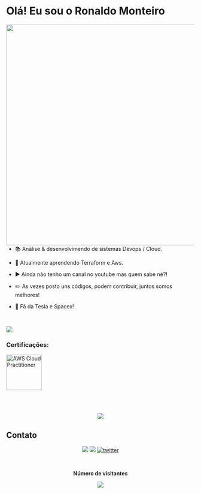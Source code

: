 # Olá! Eu sou o Ronaldo Monteiro 

<img align="right" height="590em" src="https://raw.githubusercontent.com/gist/ronaldo-monteiro/4b16614f51130fa4bb715a205ca7e004/raw/363b5f92b2cdbf07ba245b2d7a786d0ce0112cf2/ftronaldo.svg"/>

- 📚 Análise & desenvolvimendo de sistemas  Devops / Cloud.

- 🔭 Atualmente aprendendo Terraform e Aws.

- ▶️ Ainda não tenho um canal no youtube mas quem sabe né?!

- ✏️ As vezes posto uns códigos, podem contribuir, juntos somos melhores!

- 🚀 Fã da Tesla e Spacex!


<br>

<div>  
  <p align="left">
  <a href="https://">
    <img src="https://github-readme-stats.vercel.app/api?username=ronaldo-monteiro&theme=great-gatsby&show_icons=true" />
    </a>
    </p>
</div> 

### Certificações:
<a href="#"><img width="95" title="AWS Cloud Practitioner" src="https://user-images.githubusercontent.com/53017748/205511889-affc982c-7247-4745-844f-b9c89a07ebfc.png"></a>
<!--<a href="#"><img width="95" title="AWS Cloud Practitioner" src="https://user-images.githubusercontent.com/53017748/205511889-affc982c-7247-4745-844f-b9c89a07ebfc.png"></a> -->



<br>
<br>

<div>
  <p align="center">
  <a href="https://">
  <img src="https://skillicons.dev/icons?i=linux,aws,github,python" />
</a>
</p>
</div>




## Contato

<div> 
  <p align="center">
  <a href="https://www.linkedin.com/in/ronaldo-monteiro-" target="_blank"><img src="https://img.shields.io/badge/-LinkedIn-%230077B5?style=for-the-badge&logo=linkedin&logoColor=white" target="_blank"></a>
  <a href="https://instagram.com/ronaldogtr" target="_blank"><img src="https://img.shields.io/badge/-Instagram-%23E4905F?style=for-the-badge&logo=instagram&logoColor=white" target="_blank"></a>
 	<a href="https://twitter.com/======" target="_blank"><img src="https://img.shields.io/badge/Twitter-1DA1F2?style=for-the-badge&logo=twitter&logoColor=white" alt="twitter"></a>  
  </p>

</div>

<div align="center">
<br><p align="centre"><b> Número de visitantes</b></p>  
<p align="center"><img align="center" src="https://profile-counter.glitch.me/{ronaldo-monteiro}/count.svg" /></p> 
<br>
</div>
  





